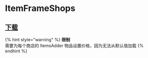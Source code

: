 # ItemFrameShops

## [下载](https://www.spigotmc.org/resources/itemframeshops.4667/)

{% hint style="warning" %}
**限制**  
需要为每个商店的 ItemsAdder 物品设置价格，因为无法从默认值加载
{% endhint %}

